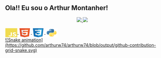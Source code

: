 ## Ola!! Eu sou o Arthur Montanher!

<div align="center">
  <a href="https://github.com/arthurw74">
  <img height="180em" src="https://github-readme-stats.vercel.app/api?username=arthurw74&show_icons=true&theme=dracula&include_all_commits=true&count_private=true"/>
  <img height="180em" src="https://github-readme-stats.vercel.app/api/top-langs/?username=arthurw74&layout=compact&langs_count=7&theme=dracula"/>
</div>

<div style="display: inline_block"><br>
  <img align="center" alt="Thur-Js" height="30" width="40" src="https://raw.githubusercontent.com/devicons/devicon/master/icons/javascript/javascript-plain.svg">
  <img align="center" alt="Thur-HTML" height="30" width="40" src="https://raw.githubusercontent.com/devicons/devicon/master/icons/html5/html5-original.svg">
  <img align="center" alt="Thur-CSS" height="30" width="40" src="https://raw.githubusercontent.com/devicons/devicon/master/icons/css3/css3-original.svg">
  <img align="center" alt="Thur-Python" height="30" width="40" src="https://raw.githubusercontent.com/devicons/devicon/master/icons/python/python-original.svg">
</div>

<div>
     ![Snake animation](https://github.com/arthurw74/arthurw74/blob/output/github-contribution-grid-snake.svg)
</div> 
